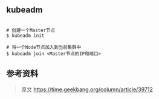## kubeadm

```

# 创建一个Master节点
$ kubeadm init

# 将一个Node节点加入到当前集群中
$ kubeadm join <Master节点的IP和端口>
```

## 参考资料
>原文 https://time.geekbang.org/column/article/39712
